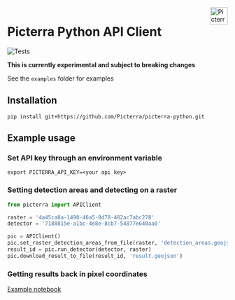 <a href="https://picterra.ch">
    <img
        src="https://storage.googleapis.com/cloud.picterra.ch/public/assets/logo/picterra_logo_640.png"
        alt="Picterra logo" title="Picterra" align="right" height="40" />
</a>

# Picterra Python API Client

![Tests](https://github.com/Picterra/picterra-python/workflows/lint%20and%20tests/badge.svg?branch=master)


**This is currently experimental and subject to breaking changes**

See the `examples` folder for examples

## Installation

```
pip install git+https://github.com/Picterra/picterra-python.git
```

## Example usage

### Set API key through an environment variable

```
export PICTERRA_API_KEY=<your api key>
```

### Setting detection areas and detecting on a raster

```python
from picterra import APIClient

raster = '4a45ca8a-1490-46a5-8d78-482ac7abc278'
detector = '7188815e-a1bc-4e8e-8cb7-54877e640aa0'

pic = APIClient()
pic.set_raster_detection_areas_from_file(raster, 'detection_areas.geojson')
result_id = pic.run_detector(detector, raster)
pic.download_result_to_file(result_id, 'result.geojson')
```


### Getting results back in pixel coordinates

[Example notebook](examples/nongeo_imagery.ipynb)
